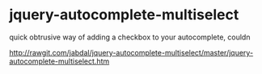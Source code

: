 jquery-autocomplete-multiselect
===============================

quick obtrusive way of adding a checkbox to your autocomplete, couldn


http://rawgit.com/jabdal/jquery-autocomplete-multiselect/master/jquery-autocomplete-multiselect.htm
